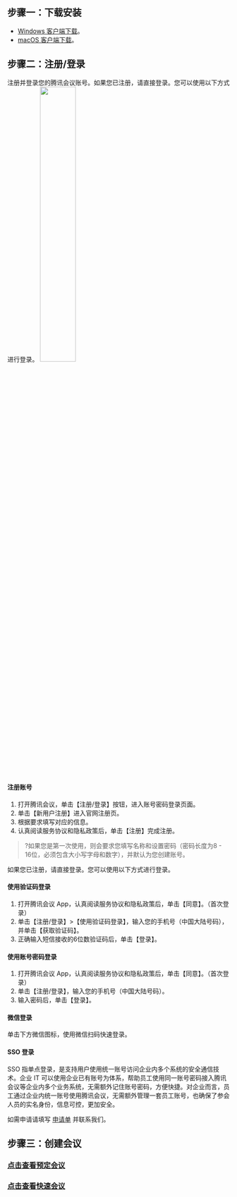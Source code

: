 ## 步骤一：下载安装
- [Windows 客户端下载](https://meeting.tencent.com/download-win.html?from=1004)。
- [macOS 客户端下载](https://meeting.tencent.com/download-mac.html?from=1004)。


## 步骤二：注册/登录
注册并登录您的腾讯会议账号。如果您已注册，请直接登录。您可以使用以下方式进行登录。
<img src="https://main.qcloudimg.com/raw/18587e4283680ef754a8b0d3413851a7.png" width="40%">

#### 注册账号
1. 打开腾讯会议，单击【注册/登录】按钮，进入账号密码登录页面。
2. 单击【新用户注册】进入官网注册页。
3. 根据要求填写对应的信息。
4. 认真阅读服务协议和隐私政策后，单击【注册】完成注册。

>?如果您是第一次使用，则会要求您填写名称和设置密码（密码长度为8 - 16位，必须包含大小写字母和数字），并默认为您创建账号。


如果您已注册，请直接登录。您可以使用以下方式进行登录。
#### 使用验证码登录
1. 打开腾讯会议 App，认真阅读服务协议和隐私政策后，单击【同意】。（首次登录）
2. 单击【注册/登录】>【使用验证码登录】，输入您的手机号（中国大陆号码），并单击【获取验证码】。
3. 正确输入短信接收的6位数验证码后，单击【登录】。




#### 使用账号密码登录
1. 打开腾讯会议 App，认真阅读服务协议和隐私政策后，单击【同意】。（首次登录）
2. 单击【注册/登录】，输入您的手机号（中国大陆号码）。
3. 输入密码后，单击【登录】。


#### 微信登录
单击下方微信图标，使用微信扫码快速登录。


#### SSO 登录
SSO 指单点登录，是支持用户使用统一账号访问企业内多个系统的安全通信技术。企业 IT 可以使用企业已有账号为体系，帮助员工使用同一账号密码接入腾讯会议等企业内多个业务系统，无需额外记住账号密码，方便快捷。对企业而言，员工通过企业内统一账号使用腾讯会议，无需额外管理一套员工账号，也确保了参会人员的实名身份，信息可控，更加安全。 

如需申请请填写 [申请单](https://cloud.tencent.com/apply/p/k491dr381bo) 并联系我们。


## 步骤三：创建会议
### [点击查看预定会议](https://cloud.tencent.com/document/product/1095/41381#.E9.A2.84.E5.AE.9A.E4.BC.9A.E8.AE.AE)


### [点击查看快速会议](https://cloud.tencent.com/document/product/1095/41381#.E5.BF.AB.E9.80.9F.E4.BC.9A.E8.AE.AE)



